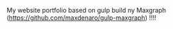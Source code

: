 My website portfolio based on gulp build ny Maxgraph (https://github.com/maxdenaro/gulp-maxgraph)
!!!!
